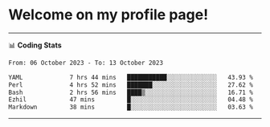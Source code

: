 # Welcome on my profile page!
<!-- print(("dralla"[::-1]+"s").capitalize()) -->

<!-- ---
👨🏻‍💻 **Busy With**
* Learning new Skills.
* Building small Projects.
* Being helpful. -->

---
📊 **Coding Stats**
<!--START_SECTION:waka-->

```txt
From: 06 October 2023 - To: 13 October 2023

YAML             7 hrs 44 mins   ███████████░░░░░░░░░░░░░░   43.93 %
Perl             4 hrs 52 mins   ███████░░░░░░░░░░░░░░░░░░   27.62 %
Bash             2 hrs 56 mins   ████▒░░░░░░░░░░░░░░░░░░░░   16.71 %
Ezhil            47 mins         █░░░░░░░░░░░░░░░░░░░░░░░░   04.48 %
Markdown         38 mins         █░░░░░░░░░░░░░░░░░░░░░░░░   03.63 %
```

<!--END_SECTION:waka-->
---
